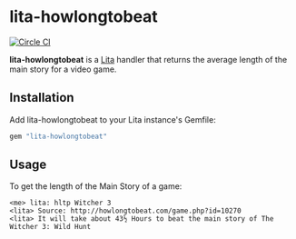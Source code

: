 # lita-howlongtobeat

[![Circle CI](https://circleci.com/gh/mskog/lita-howlongtobeat.svg?style=svg)](https://circleci.com/gh/mskog/lita-howlongtobeat)

**lita-howlongtobeat** is a [Lita](https://github.com/litaio/lita) handler that returns the average length of the main story for a video game.

## Installation

Add lita-howlongtobeat to your Lita instance's Gemfile:

``` ruby
gem "lita-howlongtobeat"
```

## Usage

To get the length of the Main Story of a game:

```
<me> lita: hltp Witcher 3
<lita> Source: http://howlongtobeat.com/game.php?id=10270
<lita> It will take about 43½ Hours to beat the main story of The Witcher 3: Wild Hunt
```
